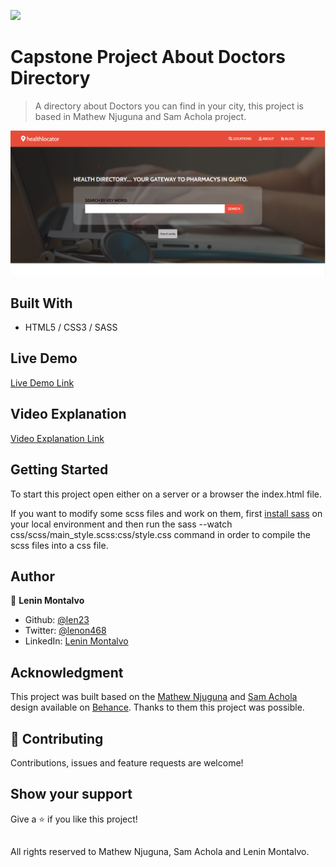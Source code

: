 ![](https://img.shields.io/badge/Microverse-blueviolet)

# Capstone Project About Doctors Directory

> A directory about Doctors you can find in your city, this project is based in Mathew Njuguna and Sam Achola project.


![Alt text](./images/home-screenshot.png "Screenshot")

## Built With

- HTML5 / CSS3 / SASS

## Live Demo

[Live Demo Link]( https://len23.github.io/Capstone-Health-Directory/)

## Video Explanation

[Video Explanation Link]( https://www.loom.com/share/a80095435d734ce6b4da080a23b11146)

## Getting Started

To start this project open either on a server or a browser the index.html file.

If you want to modify some scss files and work on them, first [install sass](https://sass-lang.com/install/) on your local environment and then run the sass --watch css/scss/main_style.scss:css/style.css command in order to compile the scss files into a css file.


## Author

👤 **Lenin Montalvo**
- Github: [@len23](https://github.com/len23)
- Twitter: [@lenon468](https://twitter.com/lenon468)
- LinkedIn: [Lenin Montalvo](https://www.linkedin.com/in/lenin-montalvo-77660b1b2/)

## Acknowledgment

This project was built based on the [Mathew Njuguna](https://www.behance.net/mathewnjuguna) and [Sam Achola](https://www.behance.net/aweSam) design available on [Behance](https://www.behance.net/gallery/25563385/PatashuleKE). Thanks to them this project was possible.

## 🤝 Contributing

Contributions, issues and feature requests are welcome!

## Show your support

Give a ⭐️ if you like this project!

##

All rights reserved to Mathew Njuguna, Sam Achola and Lenin Montalvo.

